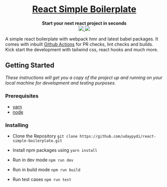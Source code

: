 <div align="center">
    <a href="http://react-simple-boilerplate.surge.sh/">
        <h1>React Simple Boilerplate</h1>
    </a>
</div>

<div align="center">
    <strong>Start your next react project in seconds</strong>
    <br />
    <div>
        <!-- Mit License -->
        <a href="https://github.com/udaypydi/react-simple-boilerplate/blob/master/LICENSE">
            <img src="https://img.shields.io/github/license/udaypydi/react-simple-boilerplate">
        </a>
        <!-- Pr's -->
        <a href="https://github.com/udaypydi/react-simple-boilerplate/blob/master/CONTRIBUTING.md"> 
        <img src="https://img.shields.io/badge/PRs-welcome-blueviolet.svg">
        </a>
    </div>
</div>

 A simple react boilerplate with webpack hmr and latest babel packages. It comes with inbuilt [Github Actions](https://github.com/features/actions) for PR checks, lint checks and builds. Kick start the development with tailwind css, react hooks and much more.

## Getting Started
<i>These instructions will get you a copy of the project up and running on your local machine for development and testing purposes.</i>

### Prerequisites
* [yarn](https://classic.yarnpkg.com/en/docs/install/)
* [node](https://nodejs.org/en/download/) 


### Installing
- Clone the Repository `git clone https://github.com/udaypydi/react-simple-boilerplate.git`

- Install npm packages using `yarn install`

- Run in dev mode
    `npm run dev` 

- Run in build mode
    `npm run build`
    
- Run test cases
    `npm run test`
